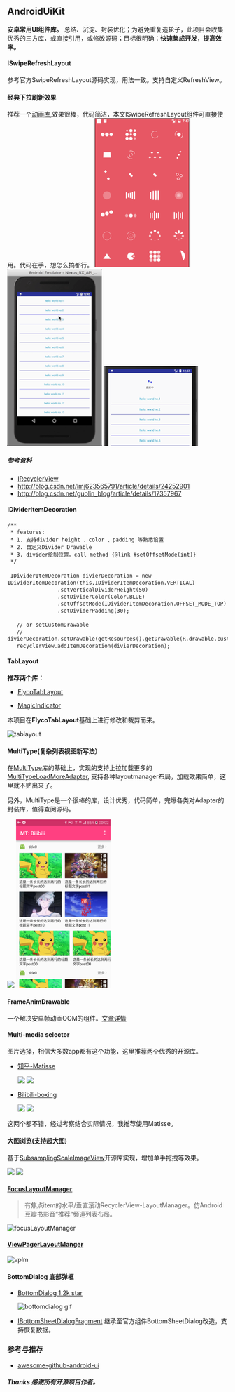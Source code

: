 ## AndroidUiKit
**安卓常用UI组件库。**
总结、沉淀、封装优化；为避免重复造轮子，此项目会收集优秀的三方库，或直接引用，或修改源码；目标很明确：**快速集成开发，提高效率。**



#### ISwipeRefreshLayout
 参考官方SwipeRefreshLayout源码实现，用法一致。支持自定义RefreshView。

#### 经典下拉刷新效果
推荐一个[动画库](https://github.com/81813780/AVLoadingIndicatorView),效果很棒，代码简洁，本文ISwipeRefreshLayout组件可直接使用。代码在手，想怎么搞都行。
<img src="art/refreshview/avi.gif" width=216/>  <img src="art/refreshview/av-loading-line.gif" width=216/> <img src="art/refreshview/loading_test_001.gif" width=216/>

##### 参考资料
- [IRecyclerView](https://github.com/Aspsine/IRecyclerView)
- http://blog.csdn.net/lmj623565791/article/details/24252901
- http://blog.csdn.net/guolin_blog/article/details/17357967


#### IDividerItemDecoration

```
/**
 * features:
 * 1. 支持divider height 、color 、padding 等熟悉设置
 * 2. 自定义Divider Drawable
 * 3. divider绘制位置。call method {@link #setOffsetMode(int)}
 */

 IDividerItemDecoration divierDecoration = new IDividerItemDecoration(this,IDividerItemDecoration.VERTICAL)
                .setVerticalDividerHeight(50)
                .setDividerColor(Color.BLUE)
                .setOffsetMode(IDividerItemDecoration.OFFSET_MODE_TOP)
                .setDividerPadding(30);

   // or setCustomDrawable
   // divierDecoration.setDrawable(getResources().getDrawable(R.drawable.custom_divider))
   recyclerView.addItemDecoration(divierDecoration);

```

#### TabLayout

**推荐两个库：**

- [FlycoTabLayout](https://github.com/H07000223/FlycoTabLayout)

- [MagicIndicator](https://github.com/hackware1993/MagicIndicator)

本项目在**FlycoTabLayout**基础上进行修改和裁剪而来。

![tablayout](art/tablayout/QQ20170625-213831-tablayout.gif)


#### MultiType(复杂列表视图新写法）

在[MultiType](https://github.com/drakeet/MultiType)库的基础上，实现的支持上拉加载更多的[MultiTypeLoadMoreAdapter](https://github.com/yangjiantao/AndroidUiKit/blob/master/uikit/src/main/java/io/jiantao/android/uikit/adapter/MultiTypeLoadMoreAdapter.java),
支持各种layoutmanager布局，加载效果简单，这里就不贴出来了。

另外，MultiType是一个很棒的库，设计优秀，代码简单，完爆各类对Adapter的封装库，值得查阅源码。

<img src="https://camo.githubusercontent.com/b63af3e94584f054d2a861ddd14bf1a6a1ca4b8f/687474703a2f2f7777312e73696e61696d672e636e2f6d77313032342f38366532666638356a7731663961377a3479716c6b6a32313430317a346e38722e6a7067" width=216/>  <img src="https://github.com/drakeet/MultiType/blob/3.x/art/screenshot-bilibili.png" width=216/>

#### FrameAnimDrawable
一个解决安卓帧动画OOM的组件。[文章详情](http://www.jianshu.com/p/3a8861678a45)

#### Multi-media selector
图片选择，相信大多数app都有这个功能，这里推荐两个优秀的开源库。
- [知乎-Matisse](https://github.com/zhihu/Matisse)

  <img src="https://github.com/zhihu/Matisse/blob/master/image/screenshot_zhihu.png" width=216/>  <img src="https://github.com/zhihu/Matisse/blob/master/image/screenshot_preview.png" width=216/> 
  
- [Bilibili-boxing](https://github.com/Bilibili/boxing)

  <img src="https://github.com/Bilibili/boxing/blob/master/screenshot/multi_image.webp" width=216/> <img src="https://github.com/Bilibili/boxing/blob/master/screenshot/single_image_crop.webp" width=216/>

这两个都不错，经过考察结合实际情况，我推荐使用Matisse。

#### 大图浏览(支持超大图)
基于[SubsamplingScaleImageView](https://github.com/davemorrissey/subsampling-scale-image-view)开源库实现，增加单手拖拽等效果。

<img src="art/photoviewer/photoview001.gif" width=216/>  <img src="art/photoviewer/photoview002.gif" width=216/> 



#### [FocusLayoutManager](https://github.com/CCY0122/FocusLayoutManager)

> 有焦点item的水平/垂直滚动RecyclerView-LayoutManager。仿Android豆瓣书影音“推荐“频道列表布局。

![focusLayoutManager](https://github.com/CCY0122/FocusLayoutManager/blob/master/pic/gif_ver.gif)



#### [ViewPagerLayoutManger](https://github.com/leochuan/ViewPagerLayoutManager)

![vplm](https://github.com/leochuan/ViewPagerLayoutManager/blob/master/static/logo.png)



#### BottomDialog 底部弹框

- [BottomDialog 1.2k star](https://github.com/shaohui10086/BottomDialog)

  ![bottomdialog gif](https://github.com/shaohui10086/BottomDialog/blob/master/preview/bottom_dialog_edit.gif)

- [IBottomSheetDialogFragment](https://github.com/yangjiantao/AndroidUiKit/blob/master/uikit/src/main/java/io/jiantao/android/uikit/dialog/IBottomSheetDialogFragment.java) 继承至官方组件BottomSheetDialog改造，支持恢复数据。

### 参考与推荐

- [awesome-github-android-ui](https://github.com/opendigg/awesome-github-android-ui) 

##### Thanks 感谢所有开源项目作者。
